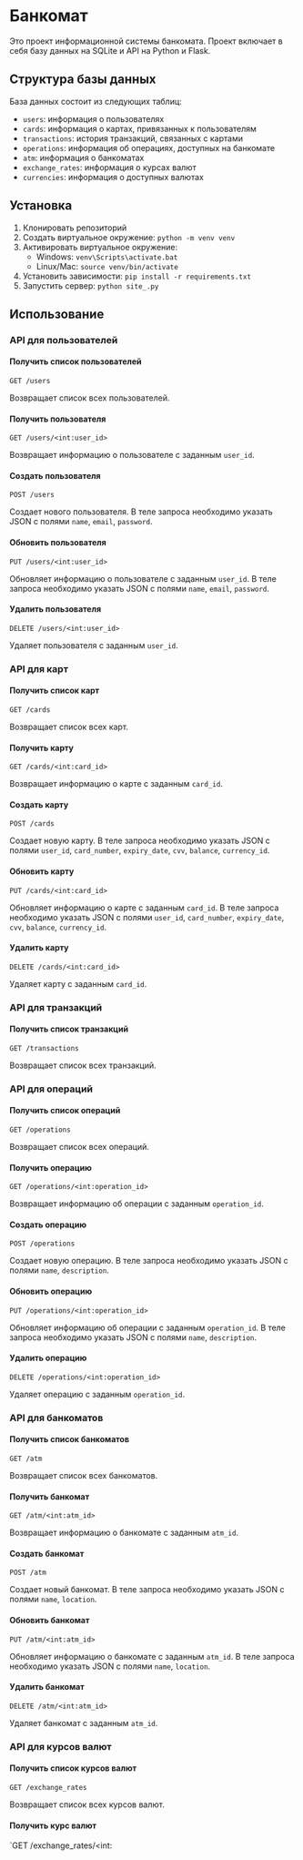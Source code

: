 Банкомат
========

Это проект информационной системы банкомата. Проект включает в себя базу данных на SQLite и API на Python и Flask.

Структура базы данных
---------------------

База данных состоит из следующих таблиц:

*   `users`: информация о пользователях
*   `cards`: информация о картах, привязанных к пользователям
*   `transactions`: история транзакций, связанных с картами
*   `operations`: информация об операциях, доступных на банкомате
*   `atm`: информация о банкоматах
*   `exchange_rates`: информация о курсах валют
*   `currencies`: информация о доступных валютах

Установка
---------

1.  Клонировать репозиторий
2.  Создать виртуальное окружение: `python -m venv venv`
3.  Активировать виртуальное окружение:
    *   Windows: `venv\Scripts\activate.bat`
    *   Linux/Mac: `source venv/bin/activate`
4.  Установить зависимости: `pip install -r requirements.txt`
5.  Запустить сервер: `python site_.py`

Использование
-------------

### API для пользователей

#### Получить список пользователей

`GET /users`

Возвращает список всех пользователей.

#### Получить пользователя

`GET /users/<int:user_id>`

Возвращает информацию о пользователе с заданным `user_id`.

#### Создать пользователя

`POST /users`

Создает нового пользователя. В теле запроса необходимо указать JSON с полями `name`, `email`, `password`.

#### Обновить пользователя

`PUT /users/<int:user_id>`

Обновляет информацию о пользователе с заданным `user_id`. В теле запроса необходимо указать JSON с полями `name`, `email`, `password`.

#### Удалить пользователя

`DELETE /users/<int:user_id>`

Удаляет пользователя с заданным `user_id`.

### API для карт

#### Получить список карт

`GET /cards`

Возвращает список всех карт.

#### Получить карту

`GET /cards/<int:card_id>`

Возвращает информацию о карте с заданным `card_id`.

#### Создать карту

`POST /cards`

Создает новую карту. В теле запроса необходимо указать JSON с полями `user_id`, `card_number`, `expiry_date`, `cvv`, `balance`, `currency_id`.

#### Обновить карту

`PUT /cards/<int:card_id>`

Обновляет информацию о карте с заданным `card_id`. В теле запроса необходимо указать JSON с полями `user_id`, `card_number`, `expiry_date`, `cvv`, `balance`, `currency_id`.

#### Удалить карту

`DELETE /cards/<int:card_id>`

Удаляет карту с заданным `card_id`.

### API для транзакций

#### Получить список транзакций

`GET /transactions`

Возвращает список всех транзакций.

### API для операций

#### Получить список операций

`GET /operations`

Возвращает список всех операций.

#### Получить операцию

`GET /operations/<int:operation_id>`

Возвращает информацию об операции с заданным `operation_id`.

#### Создать операцию

`POST /operations`

Создает новую операцию. В теле запроса необходимо указать JSON с полями `name`, `description`.

#### Обновить операцию

`PUT /operations/<int:operation_id>`

Обновляет информацию об операции с заданным `operation_id`. В теле запроса необходимо указать JSON с полями `name`, `description`.

#### Удалить операцию

`DELETE /operations/<int:operation_id>`

Удаляет операцию с заданным `operation_id`.

### API для банкоматов

#### Получить список банкоматов

`GET /atm`

Возвращает список всех банкоматов.

#### Получить банкомат

`GET /atm/<int:atm_id>`

Возвращает информацию о банкомате с заданным `atm_id`.

#### Создать банкомат

`POST /atm`

Создает новый банкомат. В теле запроса необходимо указать JSON с полями `name`, `location`.

#### Обновить банкомат

`PUT /atm/<int:atm_id>`

Обновляет информацию о банкомате с заданным `atm_id`. В теле запроса необходимо указать JSON с полями `name`, `location`.

#### Удалить банкомат

`DELETE /atm/<int:atm_id>`

Удаляет банкомат с заданным `atm_id`.

### API для курсов валют

#### Получить список курсов валют

`GET /exchange_rates`

Возвращает список всех курсов валют.

#### Получить курс валют

\`GET /exchange\_rates/<int:
